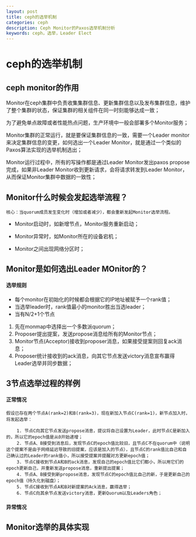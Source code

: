 ```yaml
---
layout: post
title: ceph的选举机制
categories: ceph
description: Ceph Monitor的Paxos选举机制分析
keywords: ceph，选举，Leader Elect
---
```



# ceph的选举机制

## ceph monitor的作用

Monitor在ceph集群中负责收集集群信息、更新集群信息以及发布集群信息，维护了整个集群的状态，保证集群的相关组件在同一时刻能够达成一致；

为了避免单点故障或者性能热点问题，生产环境中一般会部署多个Monitor服务；

Monitor集群的正常运行，就是要保证集群信息的一致，需要一个Leader monitor来决定集群信息的变更，如何选出一个Leader Monitor，就是通过一个类似的Paxos算法实现的选举机制选出；

Monitor运行过程中，所有的写操作都是通过Leader Monitor发出paxos propose完成，如果非Leader Monitor收到更新请求，会将请求转发到Leader Monitor，从而保证Monitor集群中数据的一致性；


## Monitor什么时候会发起选举流程？

	核心：当quorum成员发生变化时（增加或者减少），都会重新发起Monitor选举流程。

- Monitor启动时，如新增节点，Monitor服务重新启动；

- Monitor异常时，如Monitor所在的设备宕机；

- Monitor之间出现网络分区时；


## Monitor是如何选出Leader MOnitor的？

#### 选举规则
- 每个monitor在初始化的时候都会根据它的IP地址被赋予一个rank值；
- 当选举leader时，rank值最小的monitor胜出当选leader；
- 当有N/2+1个节点

1. 先在monmap中选择出一个多数派quorum；
2. Proposer提出提案，发送propose消息给所有的Monitor节点；
3. Monitor节点(Acceptor)接收到proposer消息，如果接受提案则回复ack消息；
4. Proposer统计接收到的ack消息，向其它节点发送victory消息宣布赢得Leader选举并同步数据；


## 3节点选举过程的样例

#### 正常情况

	假设已存在两个节点A(rank=2)和B(rank=3)，现在新加入节点C(rank=1)，新节点加入时，将发起选举：

		1. 节点C向其它节点发送propose消息，提议将自己设置为Leader，此时节点C是新加入的，所以它的epoch值是从0开始递增；
		2. 节点A、B接受到消息后，发现节点C的epoch值比较旧，且节点C不在quorum中（说明这个提案不是由于网络延迟导致的旧提案，应该是加入的节点），且节点C的rank值比自己和自己确认过的Leader的rank值小，所以接受提案并提醒对方更新epoch值；
		3. 节点C接收到节点A和B的ack消息，发现自己的epoch值比它们都小，所以用它们的epoch更新自己，并重新发送propose消息，重新提出提案；
		4. 节点A、B接受到新propose消息，发现节点C的epoch值比自己的新，于是更新自己的epoch值（持久化到磁盘）；
		5. 节点C接收到节点A和B对新提案的Ack消息，赢得选举；
		6. 节点C向其余节点发送victory消息，更新Quorum以及Leaders角色；

#### 异常情况


## Monitor选举的具体实现


